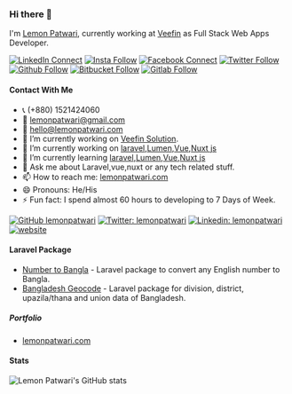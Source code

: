 ### Hi there 👋
I'm [Lemon Patwari](https://www.lemonpatwari.com), currently working at [Veefin](http://www.veefin.com) as Full Stack Web Apps Developer.

[![LinkedIn Connect](https://img.shields.io/badge/%20-Connect-black?color=14171A&labelColor=2566C2&logo=linkedin&logoColor=ffffff)](https://www.linkedin.com/in/lemonpatwari)  [![Insta Follow](https://img.shields.io/badge/%20-Follow-black?color=14171A&labelColor=2566C2&logo=instagram&logoColor=ffffff)](https://www.instagram.com/lemonpatwari)   [![Facebook Connect](https://img.shields.io/badge/%20-Connect-black?color=14171A&labelColor=1976d2&logo=facebook&logoColor=ffffff)](https://www.facebook.com/lemonpatwari)  [![Twitter Follow](https://img.shields.io/badge/%20-Connect-black?color=14171A&labelColor=1976d2&logo=twitter&logoColor=ffffff)](https://www.twitter.com/lemonpatwari) [![Github Follow](https://img.shields.io/badge/%20-Connect-black?color=14171A&labelColor=1976d2&logo=github&logoColor=ffffff)](https://github.com/lemonpatwari) [![Bitbucket Follow](https://img.shields.io/badge/%20-Connect-black?color=14171A&labelColor=1976d2&logo=bitbucket&logoColor=ffffff)](https://bitbucket.com/lemonpatwari) [![Gitlab Follow](https://img.shields.io/badge/%20-Connect-black?color=14171A&labelColor=1976d2&logo=gitlab&logoColor=ffffff)](https://gitlab.com/lemonpatwari)



#### Contact With Me
- 📞 (+880) 1521424060
- 💌 lemonpatwari@gmail.com
- 💌 hello@lemonpatwari.com
- 🔭 I’m currently working on [Veefin Solution](http://www.veefin.com).
- 🔭 I’m currently working on [laravel](https://laravel.com),[Lumen](https://lumen.laravel.com/),[Vue](https://vuejs.org),[Nuxt js](https://nuxtjs.org)
- 🌱 I’m currently learning [laravel](https://laravel.com),[Lumen](https://lumen.laravel.com/),[Vue](https://vuejs.org),[Nuxt js](https://nuxtjs.org)
- 💬 Ask me about Laravel,vue,nuxt or any tech related stuff.
- 📫 How to reach me: [lemonpatwari.com](https://www.lemonpatwari.com)
- 😄 Pronouns: He/His
- ⚡ Fun fact: I spend almost 60 hours to developing to 7 Days of Week.

[![GitHub lemonpatwari](https://img.shields.io/github/followers/lemonpatwari?label=follow&style=social)](https://github.com/lemonpatwari)
[![Twitter: lemonpatwari](https://img.shields.io/twitter/follow/lemonpatwari?style=social)](https://twitter.com/lemonpatwari)
[![Linkedin: lemonpatwari](https://img.shields.io/badge/-lemonpatwari-blue?style=flat-square&logo=Linkedin&logoColor=white&link=https://www.linkedin.com/in/lemonpatwari/)](https://www.linkedin.com/in/lemonpatwari/)
[![website](https://img.shields.io/badge/Portfolio-lemonpatwari.com-2648ff?style=flat-square&logo=google-chrome)](https://www.lemonpatwari.com)

#### Laravel Package

- [Number to Bangla](https://github.com/lemonpatwari/number-to-bangla) - Laravel package to convert any English number to Bangla.
- [Bangladesh Geocode](https://github.com/lemonpatwari/laravel-bangladesh-geocode) - Laravel package for division, district, upazila/thana and union data of Bangladesh.

##### Portfolio
- [lemonpatwari.com](https://lemonpatwari.com)


#### Stats
![Lemon Patwari's GitHub stats](https://github-readme-stats.vercel.app/api?username=lemonpatwari&show_icons=true&count_private=true&hide_border=false)
